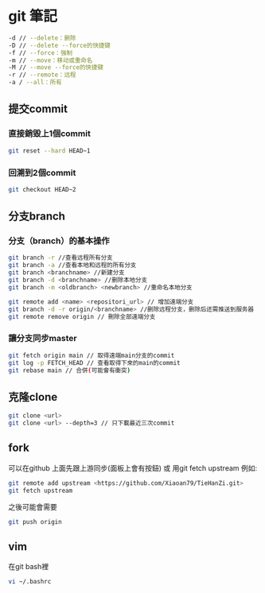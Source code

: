 # git 筆記

```bash
-d // --delete：删除
-D // --delete --force的快捷键
-f // --force：强制
-m // --move：移动或重命名
-M // --move --force的快捷键
-r // --remote：远程
-a / --all：所有
```

## 提交commit

### 直接銷毀上1個commit

```sh
git reset --hard HEAD~1
```

### 回溯到2個commit

```sh
git checkout HEAD~2
```

## 分支branch

### 分支（branch）的基本操作

```bash
git branch -r //查看远程所有分支
git branch -a //查看本地和远程的所有分支
git branch <branchname> //新建分支
git branch -d <branchname> //删除本地分支
git branch -m <oldbranch> <newbranch> //重命名本地分支

git remote add <name> <repositori_url> // 增加遠端分支
git branch -d -r origin/<branchname> //删除远程分支，删除后还需推送到服务器
git remote remove origin // 刪除全部遠端分支
```

### 讓分支同步master

```bash
git fetch origin main // 取得遠端main分支的commit
git log -p FETCH_HEAD // 查看取得下來的main的commit
git rebase main // 合併(可能會有衝突)
```

## 克隆clone

```bash
git clone <url>
git clone <url> --depth=3 // 只下載最近三次commit
```

## fork

可以在github 上面先跟上游同步(面板上會有按鈕)
或
用git fetch upstream
例如:

```sh
git remote add upstream <https://github.com/Xiaoan79/TieHanZi.git>
git fetch upstream
```

之後可能會需要

```sh
git push origin
```

## vim

在git bash裡

```sh
vi ~/.bashrc
```